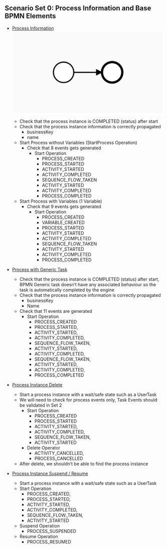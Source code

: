 
## Scenario Set 0: Process Information and Base BPMN Elements
- [Process Information](https://github.com/salaboy/bpmn-scenarios/blob/master/processes/Process%20Information.bpmn20.xml) 
![](../.gitbook/assets/set-0-start-end-events.png)
  - Check that the process instance is COMPLETED (status) after start
  - Check that the process instance information is correctly propagated
    - businessKey
    - name
  - Start Process without Variables (StartProcess Operation)
    - Check that 8 events gets generated
      - Start Operation
        - PROCESS_CREATED
        - PROCESS_STARTED
        - ACTIVITY_STARTED
        - ACTIVITY_COMPLETED
        - SEQUENCE_FLOW_TAKEN
        - ACTIVITY_STARTED
        - ACTIVITY_COMPLETED
        - PROCESS_COMPLETED
  - Start Process with Variables (1 Variable)
    - Check that 9 events gets generated
      - Start Operation
        - PROCESS_CREATED
        - VARIABLE_CREATED
        - PROCESS_STARTED
        - ACTIVITY_STARTED
        - ACTIVITY_COMPLETED
        - SEQUENCE_FLOW_TAKEN
        - ACTIVITY_STARTED
        - ACTIVITY_COMPLETED
        - PROCESS_COMPLETED

- [Process with Generic Task](https://github.com/salaboy/bpmn-scenarios/blob/master/processes/Process%20with%20Generic%20%20BPMN%20Task.bpmn20.xml) 
  - Check that the process instance is COMPLETED (status) after start, BPMN Generic task doesn’t have any associated behaviour so the task is automatically completed by the engine
  - Check that the process instance information is correctly propagated
    - businessKey
    - Name
  - Check that 11 events are generated
    - Start Operation
      - PROCESS_CREATED
      - PROCESS_STARTED,
      - ACTIVITY_STARTED,
      - ACTIVITY_COMPLETED,
      - SEQUENCE_FLOW_TAKEN,
      - ACTIVITY_STARTED,
      - ACTIVITY_COMPLETED,
      - SEQUENCE_FLOW_TAKEN,
      - ACTIVITY_STARTED,
      - ACTIVITY_COMPLETED,
      - PROCESS_COMPLETED
- [Process Instance Delete](https://github.com/salaboy/bpmn-scenarios/blob/master/processes/UserTask%20with%20no%20User%20or%20Group%20Assignment.bpmn20.xml)
  - Start a process instance with a wait/safe state such as a UserTask
  - We will need to check for process events only, Task Events should be validated in Set 2
    - Start Operation
      - PROCESS_CREATED
      - PROCESS_STARTED
      - ACTIVITY_STARTED,
      - ACTIVITY_COMPLETED,
      - SEQUENCE_FLOW_TAKEN,
      - ACTIVITY_STARTED
    - Delete Operator
      - ACTIVITY_CANCELLED,
      - PROCESS_CANCELLED
  - After delete, we shouldn’t be able to find the process instance

- [Process Instance Suspend / Resume](https://github.com/salaboy/bpmn-scenarios/blob/master/processes/UserTask%20with%20no%20User%20or%20Group%20Assignment.bpmn20.xml) 
  - Start a process instance with a wait/safe state such as a UserTask
  - Start Operation
    - PROCESS_CREATED,
    - PROCESS_STARTED,
    - ACTIVITY_STARTED,
    - ACTIVITY_COMPLETED,
    - SEQUENCE_FLOW_TAKEN,
    - ACTIVITY_STARTED
  - Suspend Operation    
    - PROCESS_SUSPENDED
  - Resume Operation
    - PROCESS_RESUMED

